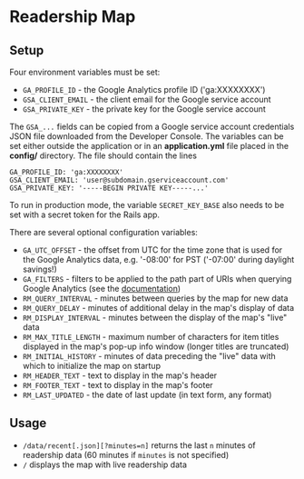 # Readership Map

## Setup

Four environment variables must be set:

* `GA_PROFILE_ID` - the Google Analytics profile ID ('ga:XXXXXXXX')
* `GSA_CLIENT_EMAIL` - the client email for the Google service account
* `GSA_PRIVATE_KEY` - the private key for the Google service account

The `GSA_...` fields can be copied from a Google service account
credentials JSON file downloaded from the Developer Console.
The variables can be set either outside the application or in an
**application.yml** file placed in the **config/** directory.
The file should contain the lines

```
GA_PROFILE_ID: 'ga:XXXXXXXX'
GSA_CLIENT_EMAIL: 'user@subdomain.gserviceaccount.com'
GSA_PRIVATE_KEY: '-----BEGIN PRIVATE KEY-----...'
```

To run in production mode, the variable `SECRET_KEY_BASE`
also needs to be set with a secret token for the Rails app.

There are several optional configuration variables:

* `GA_UTC_OFFSET` - the offset from UTC for the time zone that is used
                    for the Google Analytics data, e.g. '-08:00' for PST
                    ('-07:00' during daylight savings!)
* `GA_FILTERS` - filters to be applied to the path part of URIs when
                 querying Google Analytics (see the [documentation](https://developers.google.com/analytics/devguides/reporting/core/v3/reference#filters))
* `RM_QUERY_INTERVAL` - minutes between queries by the map for new data
* `RM_QUERY_DELAY` - minutes of additional delay in the map's display of data
* `RM_DISPLAY_INTERVAL` - minutes between the display of the map's "live" data
* `RM_MAX_TITLE_LENGTH` - maximum number of characters for item titles displayed
                          in the map's pop-up info window (longer titles are
                          truncated)
* `RM_INITIAL_HISTORY` - minutes of data preceding the "live" data with which
                         to initialize the map on startup
* `RM_HEADER_TEXT` - text to display in the map's header
* `RM_FOOTER_TEXT` - text to display in the map's footer
* `RM_LAST_UPDATED` - the date of last update (in text form, any format)

## Usage

* `/data/recent[.json][?minutes=n]` returns the last `n` minutes of readership
  data (60 minutes if `minutes` is not specified)
* `/` displays the map with live readership data
